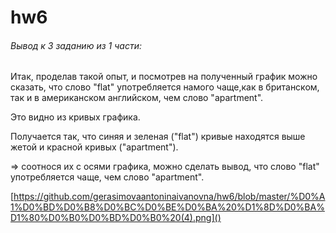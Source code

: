 # hw6
###### Вывод к 3 заданию из 1 части:
Итак, проделав такой опыт, и посмотрев на полученный график можно сказать, что слово "flat" употребляется намого чаще,как в британском, так и в американском английском, чем слово "apartment".

Это видно из кривых графика.

Получается так, что синяя и зеленая ("flat") кривые находятся выше жетой и красной кривых ("apartment").

=> соотнося их с осями графика, можно сделать вывод, что слово "flat" употребляется чаще, чем слово "apartment".

[https://github.com/gerasimovaantoninaivanovna/hw6/blob/master/%D0%A1%D0%BD%D0%B8%D0%BC%D0%BE%D0%BA%20%D1%8D%D0%BA%D1%80%D0%B0%D0%BD%D0%B0%20(4).png]()

